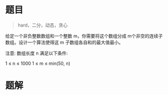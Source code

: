 # 题目

> hard，二分，动态，贪心

给定一个非负整数数组和一个整数 m，你需要将这个数组分成 m个非空的连续子数组。设计一个算法使得这 m 子数组各自和的最大值最小。

注意:
数组长度 n 满足以下条件:

1 ≤ n ≤ 1000
1 ≤ m ≤ min(50, n)

# 题解

